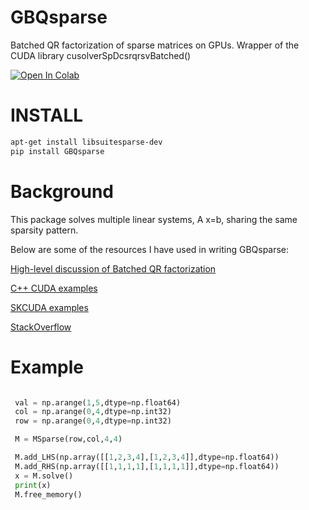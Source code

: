 GBQsparse
========

Batched QR factorization of sparse matrices on GPUs. Wrapper of the CUDA library cusolverSpDcsrqrsvBatched()


[![Open In Colab](https://colab.research.google.com/assets/colab-badge.svg)](https://colab.research.google.com/drive/1AQzt8f7Hy2kxgCSdqsD1nOIzH4bjK_n4)

INSTALL
========

```bash
apt-get install libsuitesparse-dev 
pip install GBQsparse
```

Background
==========
This package solves multiple linear systems, A x=b, sharing the same sparsity pattern.

Below are some of the resources I have used in writing GBQsparse:

[High-level discussion of Batched QR factorization](https://devblogs.nvidia.com/parallel-direct-solvers-with-cusolver-batched-qr/)

[C++ CUDA examples](https://docs.nvidia.com/cuda/cusolver/index.html)

[SKCUDA examples](https://scikit-cuda.readthedocs.io/en/latest/_modules/skcuda/cusolver.html)

[StackOverflow](https://stackoverflow.com/questions/30460074/interfacing-cusolver-sparse-using-pycuda)



Example
========

```python

 val = np.arange(1,5,dtype=np.float64)
 col = np.arange(0,4,dtype=np.int32)
 row = np.arange(0,4,dtype=np.int32)

 M = MSparse(row,col,4,4)

 M.add_LHS(np.array([[1,2,3,4],[1,2,3,4]],dtype=np.float64))
 M.add_RHS(np.array([[1,1,1,1],[1,1,1,1]],dtype=np.float64))
 x = M.solve()
 print(x)
 M.free_memory()
 ```
